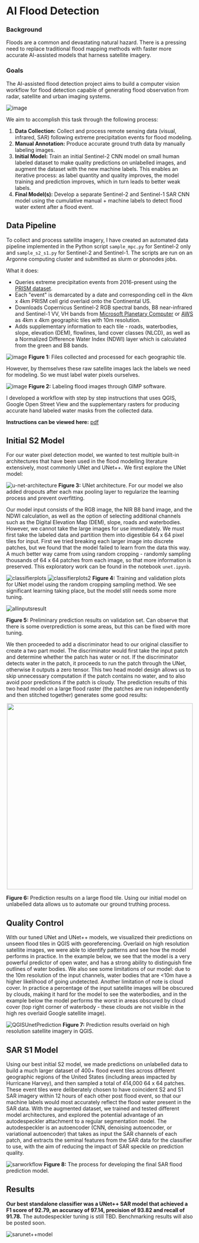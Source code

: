 # AI Flood Detection
### Background
Floods are a common and devastating natural hazard. There is a pressing need to replace traditional flood mapping methods with faster more accurate AI-assisted models that harness satellite imagery.

### Goals
The AI-assisted flood detection project aims to build a computer vision workflow for flood detection capable of generating flood observation from radar, satellite and urban imaging systems.

![image](https://github.com/davdma/floodmaps/assets/42689743/0685799c-7ab7-4640-9ae4-759b797dd13f)

We aim to accomplish this task through the following process:
1. **Data Collection:** Collect and process remote sensing data (visual, infrared, SAR) following extreme precipitation events for flood modeling.
2. **Manual Annotation:** Produce accurate ground truth data by manually labeling images.
3. **Initial Model:** Train an initial Sentinel-2 CNN model on small human labeled dataset to make quality predictions on unlabelled images, and augment the dataset with the new machine labels. This enables an iterative process: as label quantity and quality improves, the model training and prediction improves, which in turn leads to better weak labels.
4. **Final Model(s):** Develop a separate Sentinel-2 and Sentinel-1 SAR CNN model using the cumulative manual + machine labels to detect flood water extent after a flood event.

## Data Pipeline
To collect and process satellite imagery, I have created an automated data pipeline implemented in the Python script `sample_mpc.py` for Sentinel-2 only and `sample_s2_s1.py` for Sentinel-2 and Sentinel-1. The scripts are run on an Argonne computing cluster and submitted as slurm or pbsnodes jobs.

What it does:
* Queries extreme precipitation events from 2016-present using the [PRISM dataset](https://prism.oregonstate.edu/).
* Each "event" is demarcated by a date and corresponding cell in the 4km x 4km PRISM cell grid overlaid onto the Continental US.
* Downloads Copernicus Sentinel-2 RGB spectral bands, B8 near-infrared and Sentinel-1 VV, VH bands from [Microsoft Planetary Computer](https://planetarycomputer.microsoft.com/dataset/sentinel-2-l2a) or [AWS](https://registry.opendata.aws/sentinel-2/) as 4km x 4km geographic tiles with 10m resolution.
* Adds supplementary information to each tile - roads, waterbodies, slope, elevation (DEM), flowlines, land cover classes (NLCD), as well as a Normalized Difference Water Index (NDWI) layer which is calculated from the green and B8 bands.

![image](https://github.com/davdma/floodmaps/assets/42689743/05168f81-c560-456e-9df3-87530d4b1def)
**Figure 1:** Files collected and processed for each geographic tile.

However, by themselves these raw satellite images lack the labels we need for modeling. So we must label water pixels ourselves.

![image](https://github.com/davdma/floodmaps/assets/42689743/91799a7d-6fa8-4c04-b3c5-9f1a565b8e59)
**Figure 2:** Labeling flood images through GIMP software.

I developed a workflow with step by step instructions that uses QGIS, Google Open Street View and the supplementary rasters for producing accurate hand labeled water masks from the collected data.

**Instructions can be viewed here:** [pdf](https://1drv.ms/b/s!Aq3V83mBle0dvhMcZAiCh04A59--?e=IdSswS)

## Initial S2 Model
For our water pixel detection model, we wanted to test multiple built-in architectures that have been used in the flood modelling literature extensively, most commonly UNet and UNet++. We first explore the UNet model:

![u-net-architecture](https://github.com/davdma/floodmaps/assets/42689743/d91c7627-52f4-4849-b5dc-86c2cc975c0d)
**Figure 3:** UNet architecture. For our model we also added dropouts after each max pooling layer to regularize the learning process and prevent overfitting.

Our model input consists of the RGB image, the NIR B8 band image, and the NDWI calculation, as well as the option of selecting additional channels such as the Digital Elevation Map (DEM), slope, roads and waterbodies. However, we cannot take the large images for use immediately. We must first take the labeled data and partition them into digestible 64 x 64 pixel tiles for input. First we tried breaking each larger image into discrete patches, but we found that the model failed to learn from the data this way. A much better way came from using random cropping - randomly sampling thousands of 64 x 64 patches from each image, so that more information is preserved. This exploratory work can be found in the notebook `unet.ipynb`.

![classifierplots](https://github.com/davdma/floodmaps/assets/42689743/4fc0b400-cc8b-491e-a817-251994e22d73)
![classifierplots2](https://github.com/davdma/floodmaps/assets/42689743/e92a5ca8-4264-40a6-9eb8-bc44be7c9e31)
**Figure 4:** Training and validation plots for UNet model using the random cropping sampling method. We see significant learning taking place, but the model still needs some more tuning.

![allinputsresult](https://github.com/davdma/floodmaps/assets/42689743/d6259f20-82fa-4cfd-ba4b-37f429cf1b85)

**Figure 5:** Preliminary prediction results on validation set. Can observe that there is some overprediction is some areas, but this can be fixed with more tuning.

We then proceeded to add a discriminator head to our original classifier to create a two part model. The discriminator would first take the input patch and determine whether the patch has water or not. If the discriminator detects water in the patch, it proceeds to run the patch through the UNet, otherwise it outputs a zero tensor. This two head model design allows us to skip unnecessary computation if the patch contains no water, and to also avoid poor predictions if the patch is cloudy. The prediction results of this two head model on a large flood raster (the patches are run independently and then stitched together) generates some good results:

<p align="center">
  <img src="https://github.com/davdma/floodmaps/assets/42689743/78d029d1-2f32-4991-b62f-c5d6d6ca0167" height="500">
<p align="center">

**Figure 6:** Prediction results on a large flood tile. Using our initial model on unlabelled data allows us to automate our ground truthing process.

## Quality Control

With our tuned UNet and UNet++ models, we visualized their predictions on unseen flood tiles in QGIS with georeferencing. Overlaid on high resolution satellite images, we were able to identify patterns and see how the model performs in practice. In the example below, we see that the model is a very powerful predictor of open water, and has a strong ability to distinguish fine outlines of water bodies. We also see some limitations of our model: due to the 10m resolution of the input channels, water bodies that are <10m have a higher likelihood of going undetected. Another limitation of note is cloud cover. In practice a percentage of the input satellite images will be obscured by clouds, making it hard for the model to see the waterbodies, and in the example below the model performs the worst in areas obscured by cloud cover (top right corner of waterbody - these clouds are not visible in the high res overlaid Google satellite image). 

![QGISUnetPrediction](https://github.com/davdma/floodmaps/assets/42689743/07f27d36-138f-4365-ab8f-b846c7204ce3)
**Figure 7:** Prediction results overlaid on high resolution satellite imagery in QGIS.

## SAR S1 Model

Using our best initial S2 model, we made predictions on unlabelled data to build a much larger dataset of 400+ flood event tiles across different geographic regions of the United States (including areas impacted by Hurricane Harvey), and then sampled a total of 414,000 64 x 64 patches. These event tiles were deliberately chosen to have coincident S2 and S1 SAR imagery within 12 hours of each other post flood event, so that our machine labels would most accurately reflect the flood water present in the SAR data. With the augmented dataset, we trained and tested different model architectures, and explored the potential advantage of an autodespeckler attachment to a regular segmentation model. The autodespeckler is an autoencoder (CNN, denoising autoencoder, or variational autoencoder) that takes as input the SAR channels of each patch, and extracts the seminal features from the SAR data for the classifier to use, with the aim of reducing the impact of SAR speckle on prediction quality.

![sarworkflow](https://github.com/davdma/floodmaps/assets/42689743/2fdf3016-cc61-4e41-8118-bc3bf460ffa7)
**Figure 8:** The process for developing the final SAR flood prediction model.

## Results

**Our best standalone classifier was a UNet++ SAR model that achieved a F1 score of 92.79, an accuracy of 97.14, precision of 93.82 and recall of 91.78.** The autodespeckler tuning is still TBD. Benchmarking results will also be posted soon.

![sarunet++model](https://github.com/davdma/floodmaps/assets/42689743/6e279d68-4597-4755-914c-532ca61d7206)






